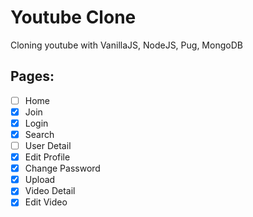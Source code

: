 # Youtube Clone

Cloning youtube with VanillaJS, NodeJS, Pug, MongoDB

## Pages:
- [ ] Home
- [X] Join
- [X] Login
- [X] Search
- [ ] User Detail
- [X] Edit Profile
- [X] Change Password
- [X] Upload
- [X] Video Detail
- [X] Edit Video